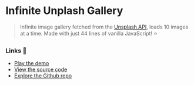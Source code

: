 # Infinite Unplash Gallery

> Infinite image gallery fetched from the [Unsplash API](https://source.unsplash.com), loads 10 images at a time. Made with just 44 lines of vanilla JavaScript! ⭐

### Links 🔗
- [Play the demo](https://js-promised-based-unsplash-gallery-simplified.rolandjlevy.repl.co/)
- [View the source code](https://replit.com/@RolandJLevy/js-promised-based-unsplash-gallery-simplified)
- [Explore the Github repo](https://github.com/rolandjlevy/js-promised-based-unsplash-gallery-simplified)